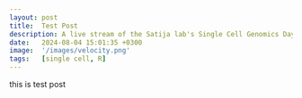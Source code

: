 ```yaml
---
layout: post
title:  Test Post
description: A live stream of the Satija lab's Single Cell Genomics Day...with food!
date:   2024-08-04 15:01:35 +0300
image:  '/images/velocity.png'
tags:   [single cell, R]
---
```

this is test post